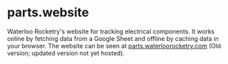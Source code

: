 # parts.website

Waterloo Rocketry's website for tracking electrical components. It works online by fetching data from a Google Sheet and offline by caching data in your browser.
The website can be seen at [parts.waterloorocketry.com](https://parts.waterloorocketry.com) (Old version; updated version not yet hosted).
